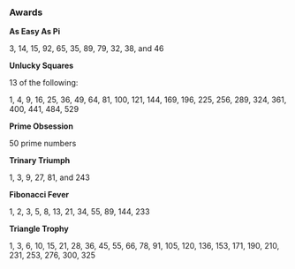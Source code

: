 ### Awards

**As Easy As Pi**

3, 14, 15, 92, 65, 35, 89, 79, 32, 38, and 46

**Unlucky Squares**

13 of the following:

1, 4, 9, 16, 25, 36, 49, 64, 81, 100, 121, 144, 169, 196, 225, 256, 289, 324, 361, 400, 441, 484, 529

**Prime Obsession**

50 prime numbers

**Trinary Triumph**

1, 3, 9, 27, 81, and 243

**Fibonacci Fever**

1, 2, 3, 5, 8, 13, 21, 34, 55, 89, 144, 233

**Triangle Trophy**

1, 3, 6, 10, 15, 21, 28, 36, 45, 55, 66, 78, 91, 105, 120, 136, 153, 171, 190, 210, 231, 253, 276, 300, 325
